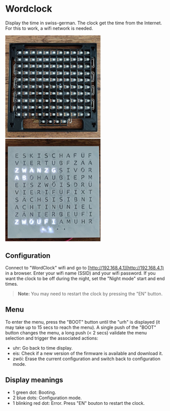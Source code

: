 # Wordclock

Display the time in swiss-german.
The clock get the time from the Internet. For this to work, a wifi network is needed.

<img src="./doc/images/leds_matrix_assembled.png" width="300"/> <img src="./doc/images/white.png" width="300"/>

## Configuration

Connect to "WordClock" wifi and go to [http://192.168.4.1](http://192.168.4.1) in a browser. Enter your wifi name (SSID) and your wifi password.
If you want the clock to be off during the night, set the "Night mode" start and end times.

> **Note:** You may need to restart the clock by pressing the "EN" button.

## Menu

To enter the menu, press the "BOOT" button until the "urh" is displayed (it may take up to 15 secs to reach the menu). A single push of the "BOOT" button changes the menu, a long push (< 2 secs) validate the menu selection and trigger the associated actions:
 * uhr: Go back to time display.
 * eis: Check if a new version of the firmware is available and download it.
 * zwöi: Erase the current configuration and switch back to configuration mode.

## Display meanings

 * 1 green dot: Booting.
 * 2 blue dots: Configuration mode.
 * 1 blinking red dot: Error. Press "EN" bouton to restart the clock.
